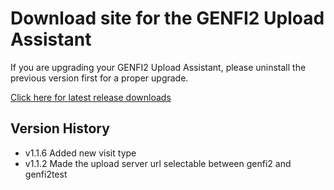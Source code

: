 # Download site for the GENFI2 Upload Assistant

If you are upgrading your GENFI2 Upload Assistant, please uninstall the previous version first for a proper upgrade.

[Click here for latest release downloads](https://github.com/UCL-MIRSG/genfi2-upload-assistant/releases)

## Version History

- v1.1.6 Added new visit type
- v1.1.2 Made the upload server url selectable between genfi2 and genfi2test
